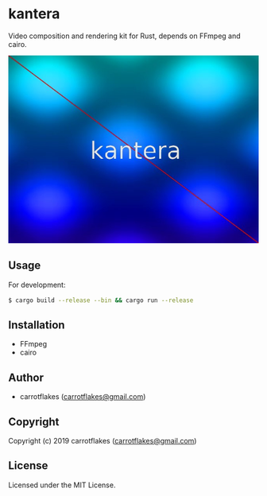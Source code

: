 # kantera
Video composition and rendering kit for Rust, depends on FFmpeg and cairo.

![kantera-logo](out.jpg)

## Usage

For development:
``` sh
$ cargo build --release --bin && cargo run --release
```

## Installation

- FFmpeg
- cairo

## Author

* carrotflakes (carrotflakes@gmail.com)

## Copyright

Copyright (c) 2019 carrotflakes (carrotflakes@gmail.com)

## License

Licensed under the MIT License.
